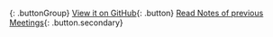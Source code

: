 
{: .buttonGroup}
[View it on GitHub](https://github.com/iqlusioninc/LiquidStakingWG){: .button}
[Read Notes of previous Meetings](https://liquidstaking.finance/meeting-notes){: .button.secondary}
